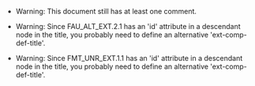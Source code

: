* Warning: This document still has at least one comment.
* Warning: Since FAU_ALT_EXT.2.1 has an 'id' attribute in a descendant node in the title, you probably need to define an alternative 'ext-comp-def-title'.
                       
* Warning: Since FMT_UNR_EXT.1.1 has an 'id' attribute in a descendant node in the title, you probably need to define an alternative 'ext-comp-def-title'.
                       
